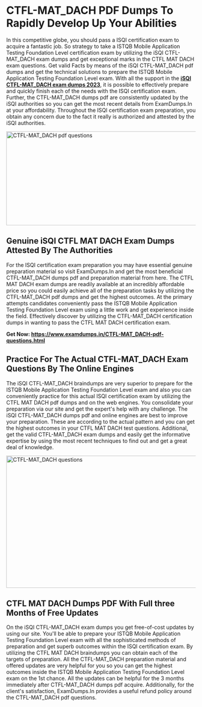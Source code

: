 <h1><strong>CTFL-MAT_DACH PDF Dumps To Rapidly Develop Up Your Abilities</strong></h1>
<p>In this competitive globe, you should pass a ISQI certification exam to acquire a fantastic job. So strategy to take a ISTQB Mobile Application Testing Foundation Level certification exam by utilizing the iSQI CTFL-MAT_DACH exam dumps and get exceptional marks in the CTFL MAT DACH exam questions. Get valid Facts by means of the iSQI CTFL-MAT_DACH pdf dumps and get the technical solutions to prepare the ISTQB Mobile Application Testing Foundation Level exam. With all the support in the <strong><a href="https://www.examdumps.in/CTFL-MAT_DACH-pdf-questions.html">iSQI CTFL-MAT_DACH exam dumps 2023</a></strong>, it is possible to effectively prepare and quickly finish each of the needs with the ISQI certification exam. Further, the CTFL-MAT_DACH dumps pdf are consistently updated by the iSQI authorities so you can get the most recent details from ExamDumps.In at your affordability. Throughout the ISQI certification exam preparation, you obtain any concern due to the fact it really is authorized and attested by the iSQI authorities.</p>
<p><img src="https://i.ibb.co/zxJwW90/Copy-of-Online-Classes-Twitter-header-post-Made-with-Poster-My-Wall-1.png" alt="CTFL-MAT_DACH pdf questions" width="750" height="250" /></p>
<h2><strong>Genuine iSQI CTFL MAT DACH Exam Dumps Attested By The Authorities</strong></h2>
<p>For the ISQI certification exam preparation you may have essential genuine preparation material so visit ExamDumps.In and get the most beneficial CTFL-MAT_DACH dumps pdf and preparation material from here. The CTFL MAT DACH exam dumps are readily available at an incredibly affordable price so you could easily achieve all of the preparation tasks by utilizing the CTFL-MAT_DACH pdf dumps and get the highest outcomes. At the primary attempts candidates conveniently pass the ISTQB Mobile Application Testing Foundation Level exam using a little work and get experience inside the field. Effectively discover by utilizing the CTFL-MAT_DACH certification dumps in wanting to pass the CTFL MAT DACH certification exam.</p>
<p><strong>Get Now:&nbsp;<a href="https://www.examdumps.in/CTFL-MAT_DACH-pdf-questions.html">https://www.examdumps.in/CTFL-MAT_DACH-pdf-questions.html</a></strong></p>
<h2><strong>Practice For The Actual CTFL-MAT_DACH Exam Questions By The Online Engines</strong></h2>
<p>The iSQI CTFL-MAT_DACH braindumps are very superior to prepare for the ISTQB Mobile Application Testing Foundation Level exam and also you can conveniently practice for this actual ISQI certification exam by utilizing the CTFL MAT DACH pdf dumps and on the web engines. You consolidate your preparation via our site and get the expert's help with any challenge. The iSQI CTFL-MAT_DACH dumps pdf and online engines are best to improve your preparation. These are according to the actual pattern and you can get the highest outcomes in your CTFL MAT DACH test questions. Additional, get the valid CTFL-MAT_DACH exam dumps and easily get the informative expertise by using the most recent techniques to find out and get a great deal of knowledge.</p>
<p><a href="https://www.examdumps.in/CTFL-MAT_DACH-pdf-questions.html"><img src="https://i.ibb.co/QkNtdwY/Copy-of-Zoom-Online-Classes-Facebook-Share-Po-Made-with-Poster-My-Wall-1.jpg" alt="CTFL-MAT_DACH questions" width="670" height="352" /></a></p>
<h2><strong>CTFL MAT DACH Dumps PDF With Full three Months of Free Updates</strong></h2>
<p>On the iSQI CTFL-MAT_DACH exam dumps you get free-of-cost updates by using our site. You'll be able to prepare your ISTQB Mobile Application Testing Foundation Level exam with all the sophisticated methods of preparation and get superb outcomes within the ISQI certification exam. By utilizing the CTFL MAT DACH braindumps you can obtain each of the targets of preparation. All the CTFL-MAT_DACH preparation material and offered updates are very helpful for you so you can get the highest outcomes inside the ISTQB Mobile Application Testing Foundation Level exam on the 1st chance. All the updates can be helpful for the 3 months immediately after CTFL-MAT_DACH dumps pdf acquire. Additionally, for the client's satisfaction, ExamDumps.In provides a useful refund policy around the CTFL-MAT_DACH pdf questions.</p>
